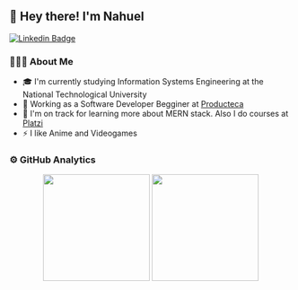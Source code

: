## 👋 Hey there! I'm Nahuel
[![Linkedin Badge](https://img.shields.io/badge/-LinkedIn-blue?style=flat&logo=Linkedin&logoColor=white&link=https://www.linkedin.com/in/nahuelfarias-/)](https://www.linkedin.com/in/nahuelfarias-/)
### 👨🏻‍💻 About Me
- 🎓 I'm currently studying Information Systems Engineering at the National Technological University
- 💼  Working as a Software Developer Begginer at [Producteca](https://www.producteca.com/)
- 🌱 I'm on track for learning more about MERN stack. Also I do courses at [Platzi](https://platzi.com/)
- ⚡ I like Anime and Videogames

### ⚙️ GitHub Analytics
<div align="center">
<img height="190em" src="https://github-readme-stats.vercel.app/api/top-langs/?username=NahuelFarias&layout=compact&langs_count=8&theme=github_dark&hide_border=true"/> 
<img height="190em" src="https://github-readme-stats.vercel.app/api?username=NahuelFarias&show_icons=true&theme=github_dark&include_all_commits=true&count_private=true&hide_border=true"/>
</div>
